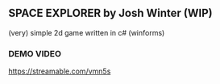 ## SPACE EXPLORER by Josh Winter (WIP)
(very) simple 2d game written in c# (winforms)
### DEMO VIDEO
https://streamable.com/vmn5s
